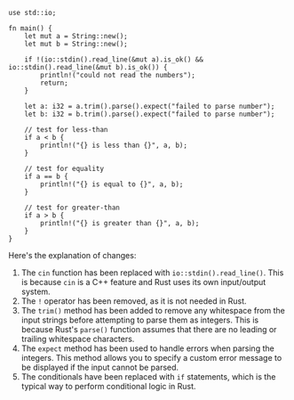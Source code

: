 ```
use std::io;

fn main() {
	let mut a = String::new();
	let mut b = String::new();

	if !(io::stdin().read_line(&mut a).is_ok() && io::stdin().read_line(&mut b).is_ok()) {
		println!("could not read the numbers");
		return;
	}

	let a: i32 = a.trim().parse().expect("failed to parse number");
	let b: i32 = b.trim().parse().expect("failed to parse number");

	// test for less-than
	if a < b {
		println!("{} is less than {}", a, b);
	}

	// test for equality
	if a == b {
		println!("{} is equal to {}", a, b);
	}

	// test for greater-than
	if a > b {
		println!("{} is greater than {}", a, b);
	}
}
```
Here's the explanation of changes:

1. The `cin` function has been replaced with `io::stdin().read_line()`. This is because `cin` is a C++ feature and Rust uses its own input/output system.
2. The `!` operator has been removed, as it is not needed in Rust.
3. The `trim()` method has been added to remove any whitespace from the input strings before attempting to parse them as integers. This is because Rust's `parse()` function assumes that there are no leading or trailing whitespace characters.
4. The `expect` method has been used to handle errors when parsing the integers. This method allows you to specify a custom error message to be displayed if the input cannot be parsed.
5. The conditionals have been replaced with `if` statements, which is the typical way to perform conditional logic in Rust.
